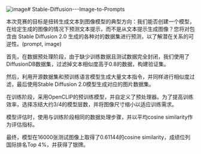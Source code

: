 ![image](https://github.com/user-attachments/assets/3bde3832-699f-4f73-9e9e-62fd7643dee9)# Stable-Diffusion---Image-to-Prompts

本次竞赛的目标是扭转生成文本到图像模型的典型方向：我们能否创建一个模型，在给定生成的图像的情况下预测文本提示，而不是从文本提示生成图像？您将对包含由 Stable Diffusion 2.0 生成的各种对的数据集进行预测，以了解潜在关系的可逆性。(prompt, image)

首先，在数据预处理阶段，由于缺少训练数据且测试数据完全封闭，我们使用了DiffusionDB数据集，过滤掉文本相似度高于0.8的数据，构建验证集。

然后，利用开源数据集和预训练语言模型生成大量文本指令，并同样进行相似度过滤，最后使用Stable Diffusion 2.0模型生成对应的图片数据集。

在训练阶段，采用OpenCLIP的预训练模型，并自定义了预处理器。为了提高训练效率，选择冻结大约3/4的模型层数，并将图像尺寸缩小以适应训练需求。

模型评估时，使用与训练阶段相同的数据处理步骤，并以平均cosine similarity作为评估指标。

最终，模型在16000张测试图像上取得了0.61144的cosine similarity，成绩位列国际排名Top 4%，并获得了银牌。
